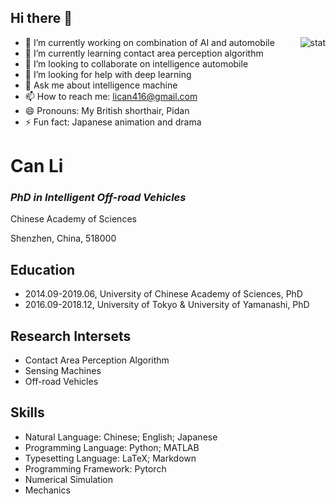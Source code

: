 ## Hi there 👋

<img align="right" src="https://github-readme-stats.vercel.app/api?username=lican416&show_icons=true&theme=transparent&hide_title=true&hide_rank=true" alt="stat" />

- 🔭 I’m currently working on combination of AI and automobile
- 🌱 I’m currently learning contact area perception algorithm
- 👯 I’m looking to collaborate on intelligence automobile
- 🤔 I’m looking for help with deep learning
- 💬 Ask me about intelligence machine
- 📫 How to reach me: lican416@gmail.com
- 😄 Pronouns: My British shorthair, Pidan
- ⚡ Fun fact: Japanese animation and drama

# Can Li

### *PhD in Intelligent Off-road Vehicles*

Chinese Academy of Sciences

Shenzhen, China, 518000

## Education

- 2014.09-2019.06, University of Chinese Academy of Sciences, PhD
- 2016.09-2018.12, University of Tokyo & University of Yamanashi, PhD

## Research Intersets

- Contact Area Perception Algorithm
- Sensing Machines
- Off-road Vehicles

## Skills

- Natural Language: Chinese; English; Japanese
- Programming Language: Python; MATLAB
- Typesetting Language: LaTeX; Markdown
- Programming Framework: Pytorch
- Numerical Simulation
- Mechanics
